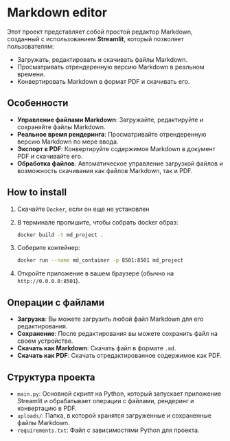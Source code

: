 # Markdown editor

Этот проект представляет собой простой редактор Markdown, созданный с использованием **Streamlit**, который позволяет пользователям:

- Загружать, редактировать и скачивать файлы Markdown.
- Просматривать отрендеренную версию Markdown в реальном времени.
- Конвертировать Markdown в формат PDF и скачивать его.

## Особенности

- **Управление файлами Markdown**: Загружайте, редактируйте и сохраняйте файлы Markdown.
- **Реальное время рендеринга**: Просматривайте отрендеренную версию Markdown по мере ввода.
- **Экспорт в PDF**: Конвертируйте содержимое Markdown в документ PDF и скачивайте его.
- **Обработка файлов**: Автоматическое управление загрузкой файлов и возможность скачивания как файлов Markdown, так и PDF.

## How to install

1. Скачайте `Docker`, если он еще не установлен

2. В терминале пропишите, чтобы собрать docker образ:
    
    ```bash
    docker build -t md_project . 
    ```

3. Соберите контейнер:
    ```bash
    docker run --name md_container -p 8501:8501 md_project 
    ```

4. Откройте приложение в вашем браузере (обычно на `http://0.0.0.0:8501`).

## Операции с файлами

- **Загрузка**: Вы можете загрузить любой файл Markdown для его редактирования.
- **Сохранение**: После редактирования вы можете сохранить файл на своем устройстве.
- **Скачать как Markdown**: Скачать файл в формате `.md`.
- **Скачать как PDF**: Скачать отредактированное содержимое как PDF.

## Структура проекта

- `main.py`: Основной скрипт на Python, который запускает приложение Streamlit и обрабатывает операции с файлами, рендеринг и конвертацию в PDF.
- `uploads/`: Папка, в которой хранятся загруженные и сохраненные файлы Markdown.
- `requirements.txt`: Файл с зависимостями Python для проекта.
